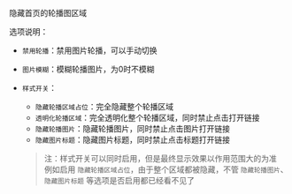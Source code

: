 隐藏首页的轮播图区域

选项说明：

- `禁用轮播`：禁用图片轮播，可以手动切换
- `图片模糊`：模糊轮播图片，为0时不模糊
- `样式开关`：
  - `隐藏轮播区域占位`：完全隐藏整个轮播区域
  - `透明化轮播区域`：完全透明化整个轮播区域，同时禁止点击打开链接
  - `隐藏轮播图片`：隐藏轮播图片，同时禁止点击图片打开链接
  - `隐藏图片标题`：隐藏图片标题，同时禁止点击标题打开链接

  > 注：样式开关可以同时启用，但是最终显示效果以作用范围大的为准  
  > 例如启用 `隐藏轮播区域占位`，由于整个区域都被隐藏，不管 `隐藏轮播图片`、`隐藏图片标题` 等选项是否启用都已经看不见了
